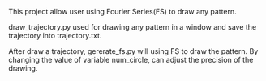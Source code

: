 This project allow user using Fourier Series(FS) to draw any pattern.

draw_trajectory.py used for drawing any pattern in a window and save the trajectory into trajectory.txt.

After draw a trajectory, gererate_fs.py will using FS to draw the pattern. By changing the value of variable num_circle, can adjust the precision of the drawing.